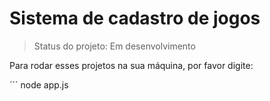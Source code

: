 <h1>Sistema de cadastro de jogos</h1>

> Status do projeto: Em desenvolvimento

Para rodar esses projetos na sua máquina, por favor digite:

´´´
node app.js

